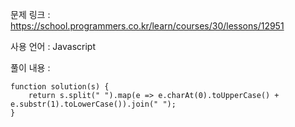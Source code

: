 문제 링크 : https://school.programmers.co.kr/learn/courses/30/lessons/12951

사용 언어 : Javascript

풀이 내용 :

```
function solution(s) {
    return s.split(" ").map(e => e.charAt(0).toUpperCase() + e.substr(1).toLowerCase()).join(" ");
}
```